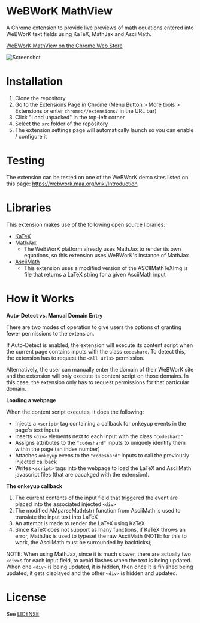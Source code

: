 # WeBWorK MathView
A Chrome extension to provide live previews of math equations entered into WeBWorK text fields using KaTeX, MathJax and AsciiMath.

[WeBWorK MathView on the Chrome Web Store](https://chrome.google.com/webstore/detail/webwork-mathview/jcphgophoinpfmbnfecgekaeaoocbogd?hl=en)

![Screenshot](/img/Demo.gif?raw=true)

# Installation
1. Clone the repository
2. Go to the Extensions Page in Chrome (Menu Button > More tools > Extensions or enter `chrome://extensions/` in the URL bar)
3. Click "Load unpacked" in the top-left corner
4. Select the `src` folder of the repository
5. The extension settings page will automatically launch so you can enable / configure it

# Testing

The extension can be tested on one of the WeBWorK demo sites listed on this page: https://webwork.maa.org/wiki/Introduction

# Libraries
This extension makes use of the following open source libraries:
 * [KaTeX](https://khan.github.io/KaTeX/)
 * [MathJax](https://www.mathjax.org/)
   * The WeBWorK platform already uses MathJax to render its own equations, so this extension uses WeBWorK's
     instance of MathJax
 * [AsciiMath](http://asciimath.org/)
   * This extension uses a modified version of the ASCIIMathTeXImg.js file that returns a LaTeX string for a given AsciiMath input

# How it Works
**Auto-Detect vs. Manual Domain Entry**

There are two modes of operation to give users the options of granting fewer permissions to the extension.

If Auto-Detect is enabled, the extension will execute its content script when the current page contains inputs with the class `codeshard`. To detect this, the extension has to request the `<all urls>` permission.

Alternatively, the user can manually enter the domain of their WeBWorK site and the extension will only execute its content script on those domains. In this case, the extension only has to request permissions for that particular domain.

**Loading a webpage**

When the content script executes, it does the following:
* Injects a `<script>` tag containing a callback for onkeyup events in the page's text inputs
* Inserts `<div>` elements next to each input with the class `"codeshard"`
* Assigns attributes to the `"codeshard"` inputs to uniquely identify them within the page (an index number)
* Attaches `onkeyup` evens to the `"codeshard"` inputs to call the previously injected callback
* Writes `<script>` tags into the webpage to load the LaTeX and AsciiMath javascript files (that are pacakged with the extension).

**The onkeyup callback**
1. The current contents of the input field that triggered the event are placed into the associated injected `<div>`
2. The modified AMparseMath(str) function from AsciiMath is used to translate the input text into LaTeX
3. An attempt is made to render the LaTeX using KaTeX
4. Since KaTeX does not support as many functions, if KaTeX throws an error, MathJax is used to typeset the raw AsciiMath (NOTE: for this to work, the AsciiMath must be surrounded by backticks);

NOTE: When using MathJax, since it is much slower, there are actually two `<div>`s for each input field, to avoid flashes when the text is being updated.
When one `<div>` is being updated, it is hidden, then once it is finished being updated, it gets displayed
and the other `<div>` is hidden and updated.

# License

See [LICENSE](LICENSE)
